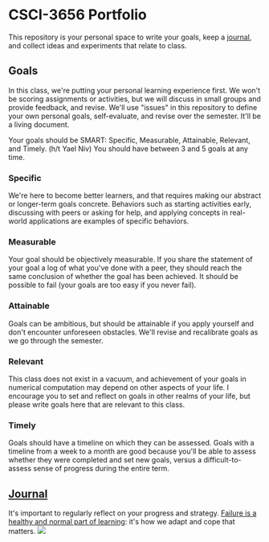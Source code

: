 # CSCI-3656 Portfolio

This repository is your personal space to write your goals, keep a [journal](journal.md), and collect ideas and experiments that relate to class.

## Goals

In this class, we're putting your personal learning experience first. We won't be scoring assignments or activities, but we will discuss in small groups and provide feedback, and revise. We'll use "issues" in this repository to define your own personal goals, self-evaluate, and revise over the semester. It'll be a living document.

Your goals should be SMART: Specific, Measurable, Attainable, Relevant, and Timely. (h/t Yael Niv)
You should have between 3 and 5 goals at any time.

### Specific

We're here to become better learners, and that requires making our abstract or longer-term goals concrete. Behaviors such as starting activities early, discussing with peers or asking for help, and applying concepts in real-world applications are examples of specific behaviors.

### Measurable

Your goal should be objectively measurable. If you share the statement of your goal a log of what you've done with a peer, they should reach the same conclusion of whether the goal has been achieved. It should be possible to fail (your goals are too easy if you never fail).

### Attainable

Goals can be ambitious, but should be attainable if you apply yourself and don't encounter unforeseen obstacles. We'll revise and recalibrate goals as we go through the semester.

### Relevant

This class does not exist in a vacuum, and achievement of your goals in numerical computation may depend on other aspects of your life. I encourage you to set and reflect on goals in other realms of your life, but please write goals here that are relevant to this class.

### Timely

Goals should have a timeline on which they can be assessed. Goals with a timeline from a week to a month are good because you'll be able to assess whether they were completed and set new goals, versus a difficult-to-assess sense of progress during the entire term.

## [Journal](journal.md)

It's important to regularly reflect on your progress and strategy.
[Failure is a healthy and normal part of learning](https://www.lifescied.org/doi/10.1187/cbe.18-06-0108): it's how we adapt and cope that matters. 
![](https://www.lifescied.org/cms/10.1187/cbe.18-06-0108/asset/images/large/cbe-18-ar11-g004.jpeg)
